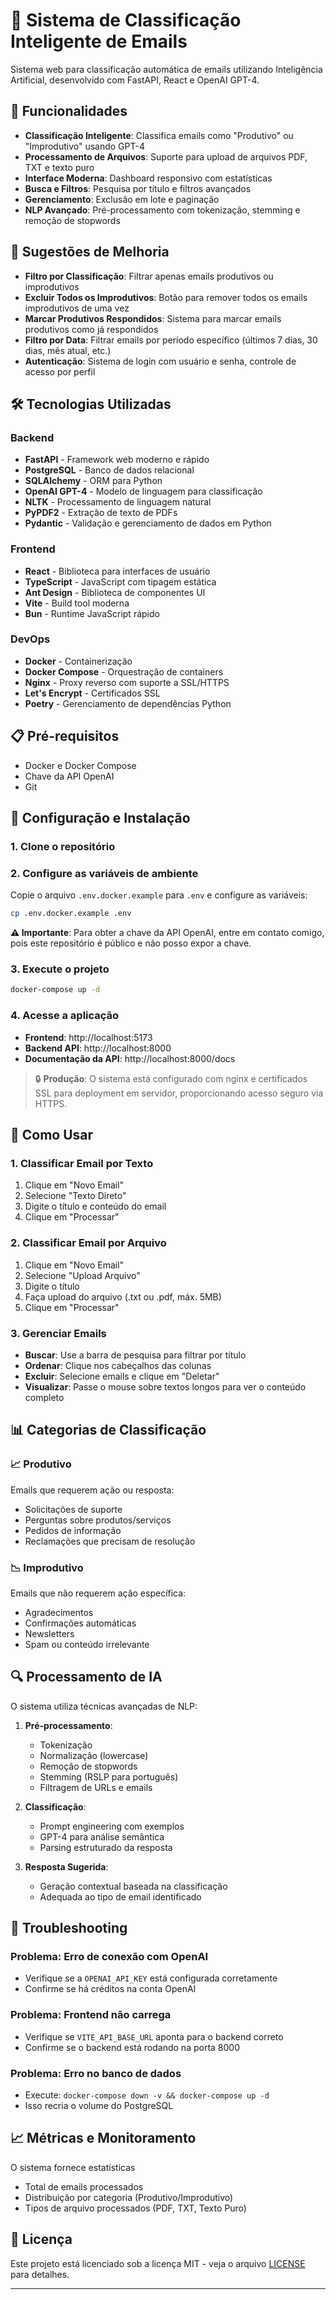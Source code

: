 # 📧 Sistema de Classificação Inteligente de Emails

Sistema web para classificação automática de emails utilizando Inteligência Artificial, desenvolvido com FastAPI, React e OpenAI GPT-4.

## 🚀 Funcionalidades

- **Classificação Inteligente**: Classifica emails como "Produtivo" ou "Improdutivo" usando GPT-4
- **Processamento de Arquivos**: Suporte para upload de arquivos PDF, TXT e texto puro
- **Interface Moderna**: Dashboard responsivo com estatísticas
- **Busca e Filtros**: Pesquisa por título e filtros avançados
- **Gerenciamento**: Exclusão em lote e paginação
- **NLP Avançado**: Pré-processamento com tokenização, stemming e remoção de stopwords

## 🔮 Sugestões de Melhoria

- **Filtro por Classificação**: Filtrar apenas emails produtivos ou improdutivos
- **Excluir Todos os Improdutivos**: Botão para remover todos os emails improdutivos de uma vez
- **Marcar Produtivos Respondidos**: Sistema para marcar emails produtivos como já respondidos
- **Filtro por Data**: Filtrar emails por período específico (últimos 7 dias, 30 dias, mês atual, etc.)
- **Autenticação**: Sistema de login com usuário e senha, controle de acesso por perfil

## 🛠 Tecnologias Utilizadas

### Backend
- **FastAPI** - Framework web moderno e rápido
- **PostgreSQL** - Banco de dados relacional
- **SQLAlchemy** - ORM para Python
- **OpenAI GPT-4** - Modelo de linguagem para classificação
- **NLTK** - Processamento de linguagem natural
- **PyPDF2** - Extração de texto de PDFs
- **Pydantic** - Validação e gerenciamento de dados em Python

### Frontend
- **React** - Biblioteca para interfaces de usuário
- **TypeScript** - JavaScript com tipagem estática
- **Ant Design** - Biblioteca de componentes UI
- **Vite** - Build tool moderna
- **Bun** - Runtime JavaScript rápido

### DevOps
- **Docker** - Containerização
- **Docker Compose** - Orquestração de containers
- **Nginx** - Proxy reverso com suporte a SSL/HTTPS
- **Let's Encrypt** - Certificados SSL
- **Poetry** - Gerenciamento de dependências Python

## 📋 Pré-requisitos

- Docker e Docker Compose
- Chave da API OpenAI
- Git

## 🔧 Configuração e Instalação

### 1. Clone o repositório

### 2. Configure as variáveis de ambiente
Copie o arquivo `.env.docker.example` para `.env` e configure as variáveis:

```bash
cp .env.docker.example .env
```

**⚠️ Importante**: Para obter a chave da API OpenAI, entre em contato comigo, pois este repositório é público e não posso expor a chave.

### 3. Execute o projeto
```bash
docker-compose up -d
```

### 4. Acesse a aplicação
- **Frontend**: http://localhost:5173
- **Backend API**: http://localhost:8000
- **Documentação da API**: http://localhost:8000/docs

> 🔒 **Produção**: O sistema está configurado com nginx e certificados SSL para deployment em servidor, proporcionando acesso seguro via HTTPS.

## 🎯 Como Usar

### 1. Classificar Email por Texto
1. Clique em "Novo Email"
2. Selecione "Texto Direto"
3. Digite o título e conteúdo do email
4. Clique em "Processar"

### 2. Classificar Email por Arquivo
1. Clique em "Novo Email"
2. Selecione "Upload Arquivo"
3. Digite o título
4. Faça upload do arquivo (.txt ou .pdf, máx. 5MB)
5. Clique em "Processar"

### 3. Gerenciar Emails
- **Buscar**: Use a barra de pesquisa para filtrar por título
- **Ordenar**: Clique nos cabeçalhos das colunas
- **Excluir**: Selecione emails e clique em "Deletar"
- **Visualizar**: Passe o mouse sobre textos longos para ver o conteúdo completo

## 📊 Categorias de Classificação

### 📈 Produtivo
Emails que requerem ação ou resposta:
- Solicitações de suporte
- Perguntas sobre produtos/serviços
- Pedidos de informação
- Reclamações que precisam de resolução

### 📉 Improdutivo  
Emails que não requerem ação específica:
- Agradecimentos
- Confirmações automáticas
- Newsletters
- Spam ou conteúdo irrelevante

## 🔍 Processamento de IA

O sistema utiliza técnicas avançadas de NLP:

1. **Pré-processamento**:
   - Tokenização
   - Normalização (lowercase)
   - Remoção de stopwords
   - Stemming (RSLP para português)
   - Filtragem de URLs e emails

2. **Classificação**:
   - Prompt engineering com exemplos
   - GPT-4 para análise semântica
   - Parsing estruturado da resposta

3. **Resposta Sugerida**:
   - Geração contextual baseada na classificação
   - Adequada ao tipo de email identificado

## 🚨 Troubleshooting

### Problema: Erro de conexão com OpenAI
- Verifique se a `OPENAI_API_KEY` está configurada corretamente
- Confirme se há créditos na conta OpenAI

### Problema: Frontend não carrega
- Verifique se `VITE_API_BASE_URL` aponta para o backend correto
- Confirme se o backend está rodando na porta 8000

### Problema: Erro no banco de dados
- Execute: `docker-compose down -v && docker-compose up -d`
- Isso recria o volume do PostgreSQL

## 📈 Métricas e Monitoramento

O sistema fornece estatísticas
- Total de emails processados
- Distribuição por categoria (Produtivo/Improdutivo)
- Tipos de arquivo processados (PDF, TXT, Texto Puro)

## 📄 Licença

Este projeto está licenciado sob a licença MIT - veja o arquivo [LICENSE](LICENSE) para detalhes.

---